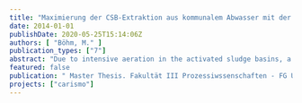 ```yaml
---
title: "Maximierung der CSB-Extraktion aus kommunalem Abwasser mit der Prozesskombination MBBR, Koagulation, Flockung und Filtration"
date: 2014-01-01
publishDate: 2020-05-25T15:14:06Z
authors: [ "Böhm, M." ]
publication_types: ["7"]
abstract: "Due to intensive aeration in the activated sludge basins, a significant part of the organic matter in the wastewater often expressed as chemical oxygen demand (COD) is mineralized to the greenhouse gas CO2. Therefore the organic content in municipal wastewater is yet a widely untapped source of renewable energy. The Carismo project vision is to reduce the specific energy demand with a new treatment scheme based on a low energy microsieve separation process and at the same time, increase the specific energy recovery with an advanced separation of the organic fraction which is valorized in a digester. Therefore two treatment schemes were evaluated at lab scale and pilot scale with real wastewater. The raw wastewater contained a high COD concentration of 1000 mg/l. The first scheme treated the raw wastewater with a coagulation and flocculation step before a microsieve separation with a drum filter at 100 µm. The second scheme was similar to the first one with an additional MBBR (Moving Bed Biofilm Reactor) installed upstream the coagulation tank. The specific goal of the microsieve process was to increase the organic carbon extraction rate in scheme 1 to 60–80 %. The Pilot trial results showed an average COD extraction of 73–81 %. The average suspended solids (SS) removal was > 95 %. The soluble phosphorus removal was between 15 % and 70 % depending on the coagulant type and dose. With 20 mg Al/l, the effluent phosphorous concentration was around 2 mg/l. The MBBR upstream increased the COD transfer in the sludge by 3–8 %, but simultaneously the mineralization decreased the yield for the biogas process. This and the additional energy consumption of the aeration speaks against the separation process with an upstream MBBR."
featured: false
publication: " Master Thesis. Fakultät III Prozessiwssenschaften - FG Umweltverfahrenstechnik. Technische Universität Berlin"
projects: ["carismo"]
---
```


